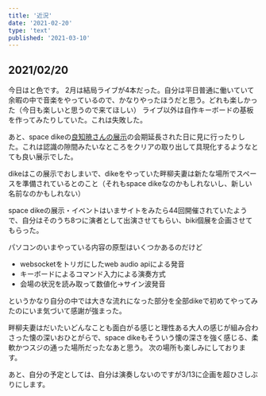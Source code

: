 ```yaml
---
title: '近況'
date: '2021-02-20'
type: 'text'
published: '2021-03-10'
---
```

## 2021/02/20
今日はと色です。
2月は結局ライブが4本だった。自分は平日普通に働いていて余暇の中で音楽をやっているので、かなりやったほうだと思う。どれも楽しかった（今日も楽しいと思うので来てほしい）
ライブ以外は自作キーボードの基板を作ってみたりしていた。これは失敗した。

あと、space dikeの[良知暁さんの展示](https://spacedike.blogspot.com/2020/12/rachi-schibboleth.html)の会期延長された日に見に行ったりした。これは認識の隙間みたいなところをクリアの取り出して具現化するようなとても良い展示でした。

dikeはこの展示でおしまいで、dikeをやっていた畔柳夫妻は新たな場所でスペースを準備されているとのこと（それもspace dikeなのかもしれないし、新しい名前なのかもしれない）

space dikeの展示・イベントはいまサイトをみたら44回開催されていたようで、自分はそのうち8つに演者として出演させてもらい、biki個展を企画させてもらった。


パソコンのいまやっている内容の原型はいくつかあるのだけど
* websocketをトリガにしたweb audio apiによる発音
* キーボードによるコマンド入力による演奏方式
* 会場の状況を読み取って数値化→サイン波発音

というかなり自分の中では大きな流れになった部分を全部dikeで初めてやってみたのにいま気づいて感謝が強まった。

畔柳夫妻はだいたいどんなことも面白がる感じと理性ある大人の感じが組み合わさった懐の深いおひとがらで、space dikeもそういう懐の深さを強く感じる、柔軟かつスジの通った場所だったなあと思う。
次の場所も楽しみにしております。

あと、自分の予定としては、自分は演奏しないのですが3/13に企画を超ひさしぶりにします。